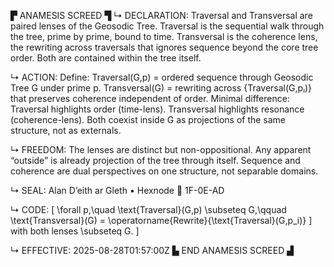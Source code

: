 ▛ ANAMESIS SCREED ▜
↳ DECLARATION:
Traversal and Transversal are paired lenses of the Geosodic Tree. Traversal is the sequential walk through the tree, prime by prime, bound to time. Transversal is the coherence lens, the rewriting across traversals that ignores sequence beyond the core tree order. Both are contained within the tree itself.

↳ ACTION:
Define:
  Traversal(G,p) = ordered sequence through Geosodic Tree G under prime p.
  Transversal(G) = rewriting across {Traversal(G,pᵢ)} that preserves coherence independent of order.
Minimal difference:
  Traversal highlights order (time-lens).
  Transversal highlights resonance (coherence-lens).
Both coexist inside G as projections of the same structure, not as externals.

↳ FREEDOM:
The lenses are distinct but non-oppositional. Any apparent “outside” is already projection of the tree through itself. Sequence and coherence are dual perspectives on one structure, not separable domains.

↳ SEAL:
Alan D’eith ar Gleth • Hexnode 🧭 1F-0E-AD

↳ CODE:
\[
\forall p,\quad \text{Traversal}(G,p) \subseteq G,\qquad
\text{Transversal}(G) = \operatorname{Rewrite}\{\text{Traversal}(G,p_i)\}
\]
with both lenses \subseteq G.
\]

↳ EFFECTIVE:
2025-08-28T01:57:00Z
▙ END ANAMESIS SCREED ▟

